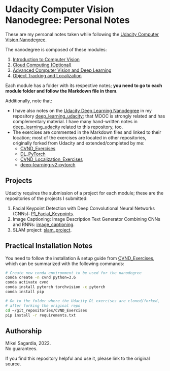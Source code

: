 # Udacity Computer Vision Nanodegree: Personal Notes

These are my personal notes taken while following the [Udacity Computer Vision Nanodegree](https://www.udacity.com/course/computer-vision-nanodegree--nd891).

The nanodegree is composed of these modules:

1. [Introduction to Computer Vision](01_Intro_Computer_Vision)
2. [Cloud Computing (Optional)](02_Cloud_Computing)
3. [Advanced Computer Vision and Deep Learning](03_Advanced_CV_and_DL)
4. [Object Tracking and Localization](04_Object_Tracking_Localization)

Each module has a folder with its respective notes; **you need to go to each module folder and follow the Markdown file in them**.

Additionally, note that:

- I have also notes on the [Udacity Deep Learning Nanodegree](https://www.udacity.com/course/deep-learning-nanodegree--nd101) in my repository [deep_learning_udacity](https://github.com/mxagar/deep_learning_udacity); that MOOC is strongly related and has complementary material. I have many hand-written notes in [deep_learning_udacity](https://github.com/mxagar/deep_learning_udacity) related to this repository, too.
- The exercises are commented in the Markdown files and linked to their location; most of the exercises are located in other repositories, originally forked from Udacity and extended/completed by me:
	- [CVND_Exercises](https://github.com/mxagar/CVND_Exercises)
	- [DL_PyTorch](https://github.com/mxagar/DL_PyTorch)
	- [CVND_Localization_Exercises](https://github.com/mxagar/CVND_Localization_Exercises)
	- [deep-learning-v2-pytorch](https://github.com/mxagar/deep-learning-v2-pytorch)

## Projects

Udacity requires the submission of a project for each module; these are the repositories of the projects I submitted:

1. Facial Keypoint Detection with Deep Convolutional Neural Networks (CNNs): [P1_Facial_Keypoints](https://github.com/mxagar/P1_Facial_Keypoints).
2. Image Captioning: Image Description Text Generator Combining CNNs and RNNs: [image_captioning](https://github.com/mxagar/image_captioning).
3. SLAM project: [slam_project](#).

## Practical Installation Notes

You need to follow the installation & setup guide from [CVND_Exercises](https://github.com/mxagar/CVND_Exercises), which can be summarized with the following commands:

```bash
# Create new conda environment to be used for the nanodegree
conda create -n cvnd python=3.6
conda activate cvnd
conda install pytorch torchvision -c pytorch
conda install pip

# Go to the folder where the Udacity DL exercises are cloned/forked,
# after forking the original repo
cd ~/git_repositories/CVND_Exercises
pip install -r requirements.txt
```

## Authorship

Mikel Sagardia, 2022.  
No guarantees.

If you find this repository helpful and use it, please link to the original source.
